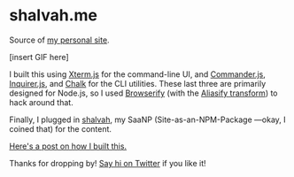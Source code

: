 # shalvah.me

Source of [my personal site](https://shalvah.me).

[insert GIF here]

I built this using [Xterm.js](https://xtermjs.org/) for the command-line UI, and [Commander.js](https://github.com/tj/commander.js/), [Inquirer.js](https://github.com/SBoudrias/Inquirer.js/), and [Chalk](https://github.com/chalk/chalk/) for the CLI utilities. These last three are primarily designed for Node.js, so I used [Browserify](https://github.com/browserify/browserify) (with the [Aliasify transform](https://github.com/benbria/aliasify)) to hack around that.

Finally, I plugged in [shalvah](http://github.com/shalvah/shalvah), my SaaNP (Site-as-an-NPM-Package —okay, I coined that) for the content.

[Here's a post on how I built this.](https://dev.to/shalvah/i-had-nothing-better-to-do-so-i-made-my-website-into-an-npm-package-heres-how-4g4b-temp-slug-1956712) 

Thanks for dropping by! [Say hi on Twitter](https://twitter.com/intent/tweet?text=Hey%20@theshalvah) if you like it!
